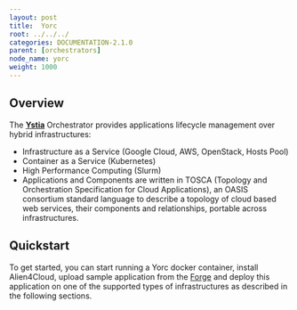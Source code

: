 ```yaml
---
layout: post
title:  Yorc
root: ../../../
categories: DOCUMENTATION-2.1.0
parent: [orchestrators]
node_name: yorc
weight: 1000
---
```


## Overview

The [**Ystia**](https://yorc.readthedocs.io/en/latest/index.html) Orchestrator provides applications lifecycle management over hybrid infrastructures​:

 * Infrastructure as a Service (Google Cloud, AWS, OpenStack, Hosts Pool)​
 * Container as a Service (Kubernetes)​
 * High Performance Computing (Slurm)
 * Applications and Components are written in TOSCA (Topology and Orchestration Specification for Cloud Applications), an OASIS consortium standard language to describe a topology of cloud based web services, their components and relationships, portable across infrastructures.

## Quickstart
To get started, you can start running a Yorc docker container, install Alien4Cloud, upload sample application from the [Forge](https://github.com/ystia/forge/tree/v2.0.0/org/ystia) and deploy this application on one of the supported types of infrastructures as described in the following sections.